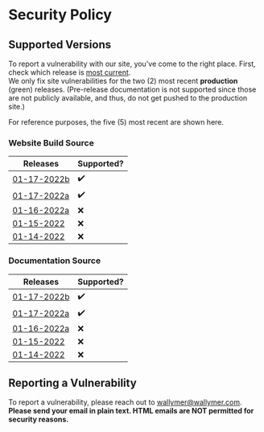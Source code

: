 # Security Policy

## Supported Versions
To report a vulnerability with our site, you've come to the right place. First, check which release is [most current](https://github.com/Wallymer/unicorndocs/releases).  
We only fix site vulnerabilities for the two (2) most recent **production** (green) releases. (Pre-release documentation is not supported since those are not publicly available, and thus, do not get pushed to the production site.)  

For reference purposes, the five (5) most recent are shown here.

### Website Build Source
| Releases | Supported?          |
| -------- | ------------------ |
| [01-17-2022b](https://github.com/Wallymer/unicorndocs/tree/site-prod/01-17-2022b) | :heavy_check_mark: |
| [01-17-2022a](https://github.com/Wallymer/unicorndocs/tree/site-prod/01-15-2022) | :heavy_check_mark: |
| [01-16-2022a](https://github.com/Wallymer/unicorndocs/tree/site-prod/01-16-2022a) | :x: |
| [01-15-2022](https://github.com/Wallymer/unicorndocs/tree/site-prod/01-15-2022) | :x: |
| [01-14-2022](https://github.com/Wallymer/unicorndocs/tree/site-prod/01-14-2022) | :x: |

### Documentation Source
| Releases | Supported?          |
| -------- | ------------------ |
| [01-17-2022b](https://github.com/Wallymer/unicorndocs/tree/prod/01-17-2022b) | :heavy_check_mark: |
| [01-17-2022a](https://github.com/Wallymer/unicorndocs/tree/prod/01-15-2022) | :heavy_check_mark: |
| [01-16-2022a](https://github.com/Wallymer/unicorndocs/tree/prod/01-16-2022a) | :x: |
| [01-15-2022](https://github.com/Wallymer/unicorndocs/tree/prod/01-15-2022) | :x: |
| [01-14-2022](https://github.com/Wallymer/unicorndocs/tree/prod/01-14-2022) | :x: |

## Reporting a Vulnerability

To report a vulnerability, please reach out to [wallymer@wallymer.com](mailto:wallymer@wallymer.com). **Please send your email in plain text. HTML emails are NOT permitted for security reasons.**
